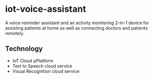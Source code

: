 # iot-voice-assistant

A voice reminder assistant and an activity monitoring 2-in-1 device for assisting patients at home as well as connecting doctors and patients remotely. 

## Technology

* IoT Cloud pPlatform
* Text to Speech cloud service
* Visual Recognition cloud service


